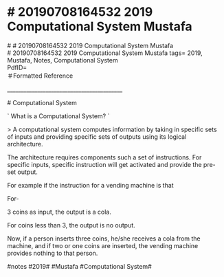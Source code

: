 # \# 20190708164532 2019 Computational System Mustafa

\# \# 20190708164532 2019 Computational System Mustafa\
\# 20190708164532 2019 Computational System Mustafa tags= 2019, Mustafa, Notes, Computational System\
PdfID=\
＃Formatted Reference

\_\_\_\_\_\_\_\_\_\_\_\_\_\_\_\_\_\_\_\_\_\_\_\_\_\_\_\_\_\_\_\_\_\_\_\_\_\_\_\_\_\_

\# Computational System

\` What is a Computational System? \`

\> A computational system computes information by taking in specific sets of inputs and providing specific sets of outputs using its logical architecture.

The architecture requires components such a set of instructions. For specific inputs, specific instruction will get activated and provide the pre-set output.

For example if the instruction for a vending machine is that

For-

3 coins as input, the output is a cola.

For coins less than 3, the output is no output.

Now, if a person inserts three coins, he/she receives a cola from the machine, and if two or one coins are inserted, the vending machine provides nothing to that person.

\#notes \#2019\# \#Mustafa \#Computational System\#
